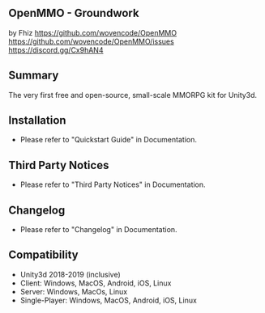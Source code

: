 OpenMMO - Groundwork
---
by Fhiz
https://github.com/wovencode/OpenMMO<br>
https://github.com/wovencode/OpenMMO/issues<br>
https://discord.gg/Cx9hAN4<br>

Summary
---
The very first free and open-source, small-scale MMORPG kit for Unity3d.

Installation
---
* Please refer to "Quickstart Guide" in Documentation.

Third Party Notices
---
* Please refer to "Third Party Notices" in Documentation.

Changelog
---
* Please refer to "Changelog" in Documentation.

Compatibility
---
* Unity3d 2018-2019 (inclusive)
* Client: Windows, MacOS, Android, iOS, Linux
* Server: Windows, MacOs, Linux
* Single-Player: Windows, MacOS, Android, iOS, Linux